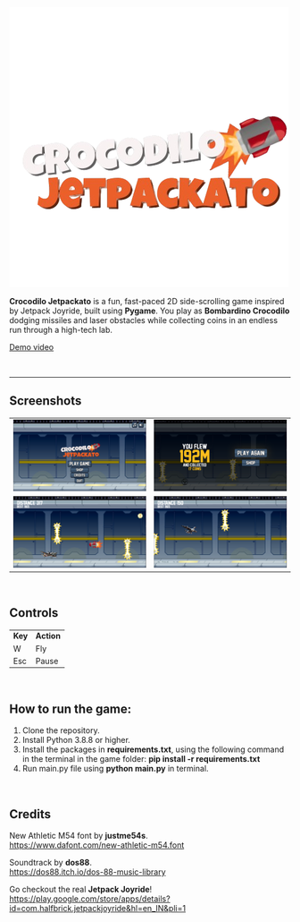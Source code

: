 ![Crocodilo Jetpackato](assets/sprites/LogoGlow.png)


**Crocodilo Jetpackato** is a fun, fast-paced 2D side-scrolling game inspired by Jetpack Joyride, built using **Pygame**. You play as **Bombardino Crocodilo** dodging missiles and laser obstacles while collecting coins in an endless run through a high-tech lab.

[Demo video]()

<br/>

***

## Screenshots
<table>
  <tr>
    <td><img src="assets/sprites/1.png" alt="screenshot1" width="500"/></td>
    <td><img src="assets/sprites/2.png" alt="screenshot2" width="500"/></td>
  </tr>
  <tr>
    <td><img src="assets/sprites/3.png" alt="screenshot3" width="500"/></td>
    <td><img src="assets/sprites/4.png" alt="screenshot4" width="500"/></td>
  </tr>
</table>

<br/>

## Controls
<table>
  <tr>
    <td><b>Key</b></td>
    <td><b>Action</b></td>
  </tr>
  <tr>
    <td>W</td>
    <td>Fly</td>
  </tr>
  <tr>
    <td>Esc</td>
    <td>Pause</td>
  </tr>
</table>

<br/>

## How to run the game:

1) Clone the repository.
2) Install Python 3.8.8 or higher.
3) Install the packages in <b>requirements.txt</b>, using the following command in the terminal in the game folder: <b>pip install -r requirements.txt</b>
4) Run main.py file using <b>python main.py</b> in terminal.

<br/>

## Credits

New Athletic M54 font by **justme54s**. \
https://www.dafont.com/new-athletic-m54.font

Soundtrack by **dos88**. \
https://dos88.itch.io/dos-88-music-library

Go checkout the real **Jetpack Joyride**! \
https://play.google.com/store/apps/details?id=com.halfbrick.jetpackjoyride&hl=en_IN&pli=1